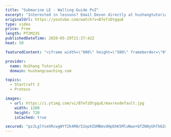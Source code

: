 ```yaml
---
title: "Submarine LE - Walling Guide PvZ"
excerpt: "Interested in lessons? Email Devon directly at hushangtutorials@outlook.com ------------------------------------------------------------------------------------------------------- Want to support HuShang Tutorials directly? Patreon is a website where you can contribute a monthly donation that will help"
originalUrl: https://youtube.com/watch?v=B7efzDtgquE
type: video
price: Free
length: PT2M23S
publishedDateTime: 2020-05-29T21:37:42Z
heat: 50

featuredContent: "<iframe width=\"800\" height=\"500\" frameborder=\"0\" src=\"https://www.youtube.com/embed/B7efzDtgquE\" allow=\"accelerometer; autoplay; encrypted-media; gyroscope; picture-in-picture\" allowfullscreen></iframe>"

provider:
  name: HuShang Tutorials
  domain: hushangcoaching.com

topics:
  - StarCraft 2
  - Protoss

images:
  - url: https://i.ytimg.com/vi/B7efzDtgquE/maxresdefault.jpg
    width: 1280
    height: 720
    isCached: true

secured: "pzJLglYseXRcwgWYf2k4RN/52opXIbMBmvdHpbhK5MluNwo+QfZN0yUhTk6ZcgXq2Wf9hOQv8QjbsOTOHwnWebXTBVgDzKiJOdi/uJs+orw3S68ssqPMtSlZ/4N0D44zTAU1oIUFJedAhKde2gZPz77A+4GAkdsYvsX7RHT8v5BWd0rluFBN1RsTZeKJ9KuqDLxc1+YBib15fWkYB198rTKUmSrkvu8n4SZ+qkYU95nVf0NrM+QrkswV7WtFwk72VvVMisGb698drHXMGtDLUpbMohxxCyvx9XxMhwBrVjNbs6qQzlExO50L7Xkh4Y0nqocepd4Y+bNSTN9fWkqM9vR0cLff13Cb37E1QfJHQSTOdtM5aIESvTgTiTF1SJr8kAcg+x3tZecc43zheoaSEjSGqPFA3EuvV0fWQQXGkEs=;ZOepsfNvrZV9IvPhnH5glA=="
---
```


